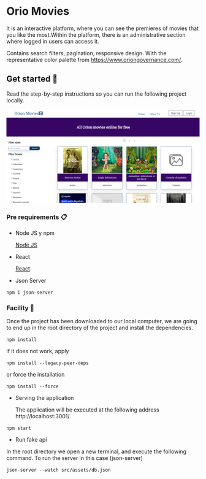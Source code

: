 # Orio Movies 

It is an interactive platform, where you can see the premieres of movies that you like the most.Within the platform, there is an administrative section where logged in users can access it.

Contains search filters, pagination, responsive design. With the representative color palette from https://www.oriongovernance.com/.

## Get started 🚀

Read the step-by-step instructions so you can run the following project locally.

<img src="/src/assets/img-report/home.png" style="width:700px; height:auto; text-aling:center" />

### Pre requirements 📋

- Node JS y npm

  <a href="https://nodejs.org">Node JS</a>

- React

  <a href="https://es.react.dev/">React</a>

- Json Server

```
npm i json-server
```

### Facility 🔧

Once the project has been downloaded to our local computer, we are going to end up in the root directory of the project and install the dependencies. 

```
npm install
```

if it does not work, apply 

```
npm install --legacy-peer-deps
```

or force the installation 

```
npm install --force
```

- Serving the application

  The application will be executed at the following address http://localhost:3001/.

```
npm start
```

- Run fake api

In the root directory we open a new terminal, and execute the following command. To run the server in this case (json-server)
  
```
json-server --watch src/assets/db.json
```
